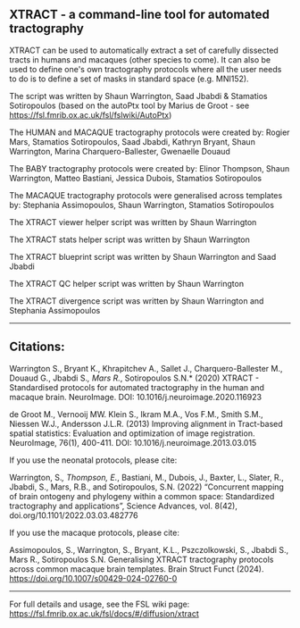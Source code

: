 ## XTRACT - a command-line tool for automated tractography

XTRACT can be used to automatically extract a set of carefully dissected tracts in humans and macaques (other
species to come). It can also be used to define one's own tractography protocols where all the user needs to do is to
define a set of masks in standard space (e.g. MNI152).

The script was written by Shaun Warrington, Saad Jbabdi & Stamatios Sotiropoulos
(based on the autoPtx tool by Marius de Groot - see https://fsl.fmrib.ox.ac.uk/fsl/fslwiki/AutoPtx)

The HUMAN and MACAQUE tractography protocols were created by: Rogier Mars, Stamatios Sotiropoulos, Saad Jbabdi, Kathryn Bryant, Shaun Warrington, Marina Charquero-Ballester, Gwenaelle Douaud

The BABY tractography protocols were created by: Elinor Thompson, Shaun Warrington, Matteo Bastiani, Jessica Dubois, Stamatios Sotiropoulos

The MACAQUE tractography protocols were generalised across templates by: Stephania Assimopoulos, Shaun Warrington, Stamatios Sotiropoulos

The XTRACT viewer helper script was written by Shaun Warrington

The XTRACT stats helper script was written by Shaun Warrington

The XTRACT blueprint script was written by Shaun Warrington and Saad Jbabdi

The XTRACT QC helper script was written by Shaun Warrington

The XTRACT divergence script was written by Shaun Warrington and Stephania Assimopoulos

---------------------------------------------------------------------

## Citations:

Warrington S., Bryant K., Khrapitchev A., Sallet J., Charquero-Ballester M., Douaud G., Jbabdi S.*, Mars R.*,
Sotiropoulos S.N.* (2020) XTRACT - Standardised protocols for automated tractography in the human and
macaque brain. NeuroImage. DOI: 10.1016/j.neuroimage.2020.116923

de Groot M., Vernooij MW. Klein S., Ikram M.A., Vos F.M., Smith S.M., Niessen W.J., Andersson J.L.R. (2013)
Improving alignment in Tract-based spatial statistics: Evaluation and optimization of image registration.
NeuroImage, 76(1), 400-411. DOI: 10.1016/j.neuroimage.2013.03.015

If you use the neonatal protocols, please cite:

Warrington, S.*, Thompson, E.*, Bastiani, M., Dubois, J., Baxter, L., Slater, R., Jbabdi, S., Mars, R.B.,
and Sotiropoulos, S.N. (2022) “Concurrent mapping of brain ontogeny and phylogeny within a common space:
Standardized tractography and applications”, Science Advances, vol. 8(42), doi.org/10.1101/2022.03.03.482776

If you use the macaque protocols, please cite:

Assimopoulos, S., Warrington, S., Bryant, K.L., Pszczolkowski, S., Jbabdi S., Mars R., Sotiropoulos S.N. Generalising XTRACT tractography protocols across common macaque brain templates. Brain Struct Funct (2024). https://doi.org/10.1007/s00429-024-02760-0


---------------------------------------------------------------------

For full details and usage, see the FSL wiki page: https://fsl.fmrib.ox.ac.uk/fsl/docs/#/diffusion/xtract
